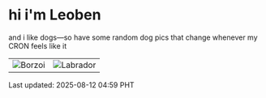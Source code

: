 # hi i'm Leoben

and i like dogs—so have some random dog pics that change whenever my CRON feels like it

|  |  |
|--------|----------|
| ![Borzoi](https://random-dog-vercel.vercel.app/api/random-borzoi?v=1754945967) | ![Labrador](https://random-dog-vercel.vercel.app/api/random-labrador?v=1754945967) |

Last updated: 2025-08-12 04:59 PHT
